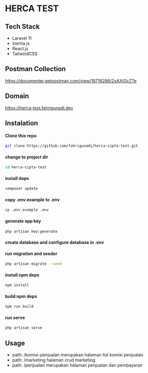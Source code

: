 # HERCA TEST

## Tech Stack
- Laravel 11
- Inertia.js
- React.js
- TailwindCSS

## Postman Collection
https://documenter.getpostman.com/view/18718286/2sAXjGcZTe

## Domain
https://herca-test.fahrigunadi.dev

## Instalation
#### Clone this repo
```sh
git clone https://github.com/fahrigunadi/herca-cipta-test.git
```
#### change to project dir
```sh
cd herca-cipta-test
```
#### install deps
```sh
composer update
```
#### copy .env.example to .env
```sh
cp .env.example .env
```

#### generate app key
```sh
php artisan key:generate
```
#### create database and configure database in .env

#### run migration and seeder
```sh
php artisan migrate --seed
```

#### install npm deps
```sh
npm install
```

#### build npm deps
```sh
npm run build
```

#### run serve
```sh
php artisan serve
```

## Usage
- path: /komisi-penjualan merupakan halaman list komisi penjualan
- path: /marketing halaman crud marketing
- path: /penjualan merupakan halaman penjualan dan pembayaran

